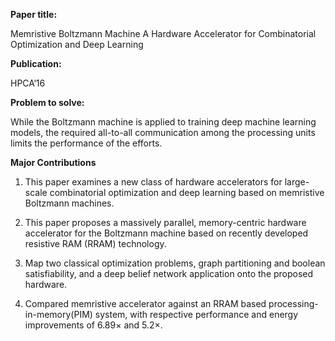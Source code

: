 **Paper title:**

Memristive Boltzmann Machine A Hardware Accelerator for Combinatorial
Optimization and Deep Learning

**Publication:**

HPCA‘16

**Problem to solve:**

While the Boltzmann machine is applied to training deep machine learning models,
the required all-to-all communication among the processing units limits the
performance of the efforts.

**Major Contributions**

1.  This paper examines a new class of hardware accelerators for large-scale
    combinatorial optimization and deep learning based on memristive Boltzmann
    machines.

2.  This paper proposes a massively parallel, memory-centric hardware
    accelerator for the Boltzmann machine based on recently developed resistive
    RAM (RRAM) technology.

3.  Map two classical optimization problems, graph partitioning and boolean
    satisfiability, and a deep belief network application onto the proposed
    hardware.

4.  Compared memristive accelerator against an RRAM based
    processing-in-memory(PIM) system, with respective performance and energy
    improvements of 6.89× and 5.2×.
